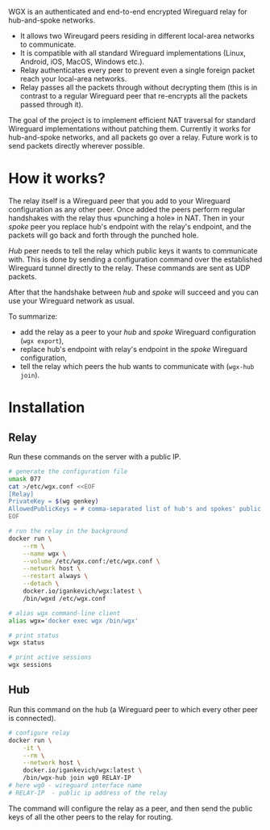 WGX is an authenticated and end-to-end encrypted Wireguard relay for hub-and-spoke networks.
- It allows two Wireugard peers residing in different local-area networks to communicate.
- It is compatible with all standard Wireguard implementations (Linux, Android, iOS, MacOS, Windows etc.).
- Relay authenticates every peer to prevent even a single foreign packet reach your local-area networks.
- Relay passes all the packets through without decrypting them (this is in contrast to a regular Wireguard peer that re-encrypts all the packets passed through it).

The goal of the project is to implement efficient NAT traversal for standard Wireguard implementations without patching them.
Currently it works for hub-and-spoke networks, and all packets go over a relay.
Future work is to send packets directly wherever possible.


# How it works?

The relay itself is a Wireguard peer that you add to your Wireguard configuration as any other peer.
Once added the peers perform regular handshakes with the relay thus «punching a hole» in NAT.
Then in your _spoke_ peer you replace hub's endpoint with the relay's endpoint,
and the packets will go back and forth through the punched hole.

_Hub_ peer needs to tell the relay which public keys it wants to communicate with.
This is done by sending a configuration command over the established Wireguard tunnel directly to the relay.
These commands are sent as UDP packets.

After that the handshake between _hub_ and _spoke_ will succeed and you can use your Wireguard network as usual.

To summarize:
- add the relay as a peer to your _hub_ and _spoke_ Wireguard configuration (`wgx export`),
- replace hub's endpoint with relay's endpoint in the _spoke_ Wireguard configuration,
- tell the relay which peers the hub wants to communicate with (`wgx-hub join`).


# Installation


## Relay

Run these commands on the server with a public IP.

```bash
# generate the configuration file
umask 077
cat >/etc/wgx.conf <<EOF
[Relay]
PrivateKey = $(wg genkey)
AllowedPublicKeys = # comma-separated list of hub's and spokes' public keys
EOF

# run the relay in the background
docker run \
    --rm \
    --name wgx \
    --volume /etc/wgx.conf:/etc/wgx.conf \
    --network host \
    --restart always \
    --detach \
    docker.io/igankevich/wgx:latest \
    /bin/wgxd /etc/wgx.conf

# alias wgx command-line client
alias wgx='docker exec wgx /bin/wgx'

# print status
wgx status

# print active sessions
wgx sessions
```


## Hub

Run this command on the hub (a Wireguard peer to which every other peer is connected).

```bash
# configure relay
docker run \
    -it \
    --rm \
    --network host \
    docker.io/igankevich/wgx:latest \
    /bin/wgx-hub join wg0 RELAY-IP
# here wg0 - wireguard interface name
# RELAY-IP  - public ip address of the relay
```

The command will configure the relay as a peer, and
then send the public keys of all the other peers to the relay for routing.
